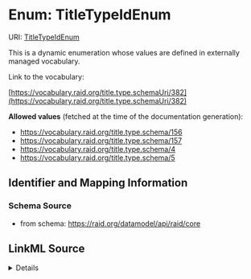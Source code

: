# Enum: TitleTypeIdEnum 



URI: [TitleTypeIdEnum](../enums/TitleTypeIdEnum.md)


This is a dynamic enumeration whose values are defined in externally managed vocabulary. 

Link to the vocabulary:

[https://vocabulary.raid.org/title.type.schemaUri/382](https://vocabulary.raid.org/title.type.schemaUri/382)


**Allowed values** (fetched at the time of the documentation generation):

* https://vocabulary.raid.org/title.type.schema/156
* https://vocabulary.raid.org/title.type.schema/157
* https://vocabulary.raid.org/title.type.schema/4
* https://vocabulary.raid.org/title.type.schema/5











## Identifier and Mapping Information







### Schema Source


* from schema: https://raid.org/datamodel/api/raid/core







## LinkML Source

<details>
```yaml
name: TitleTypeIdEnum
from_schema: https://raid.org/datamodel/api/raid/core
rank: 1000
reachable_from:
  source_ontology: https://vocabs.ardc.edu.au/repository/api/sparql/raid_research-activity-identifier-raid-controlled-lists_raid-cl-v1-1
  source_nodes:
  - https://vocabulary.raid.org/title.type.schemaUri/382
  relationship_types:
  - skos:narrower
  is_direct: true
  include_self: false
  traverse_up: false

```
</details>